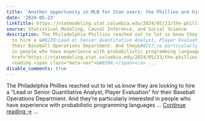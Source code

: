 ```yaml
---
title: 'Another opportunity in MLB for Stan users: the Phillies are hiring'
date: '2024-05-23'
linkTitle: https://statmodeling.stat.columbia.edu/2024/05/23/the-phillies-are-hiring/
source: Statistical Modeling, Causal Inference, and Social Science
description: The Philadelphia Phillies reached out to let us know they are looking
  to hire a &#8220;Lead or Senior Quantitative Analyst, Player Evaluation&#8221; for
  their Baseball Operations Department. And they&#8217;re particularly interested
  in people who have experience with probabilistic programming languages &#8230; <a
  href="https://statmodeling.stat.columbia.edu/2024/05/23/the-phillies-are-hiring/">Continue
  reading <span class="meta-nav">&#8594;</span></a> ...
disable_comments: true
---
```

The Philadelphia Phillies reached out to let us know they are looking to hire a &#8220;Lead or Senior Quantitative Analyst, Player Evaluation&#8221; for their Baseball Operations Department. And they&#8217;re particularly interested in people who have experience with probabilistic programming languages &#8230; <a href="https://statmodeling.stat.columbia.edu/2024/05/23/the-phillies-are-hiring/">Continue reading <span class="meta-nav">&#8594;</span></a> ...